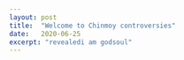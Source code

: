 ```yaml
---
layout: post
title:  "Welcome to Chinmoy controversies"
date:   2020-06-25
excerpt: "revealedi am godsoul"
---
```

